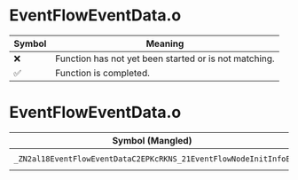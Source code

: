 # EventFlowEventData.o
| Symbol | Meaning 
| ------------- | ------------- 
| :x: | Function has not yet been started or is not matching. 
| :white_check_mark: | Function is completed. 


# EventFlowEventData.o
| Symbol (Mangled) | Symbol (Demangled) | Decompiled? |
| ------------- |  ------------- | ------------- |
| `_ZN2al18EventFlowEventDataC2EPKcRKNS_21EventFlowNodeInitInfoE` | `al::EventFlowEventData::EventFlowEventData(char const*,al::EventFlowNodeInitInfo const&)` | :white_check_mark: |
